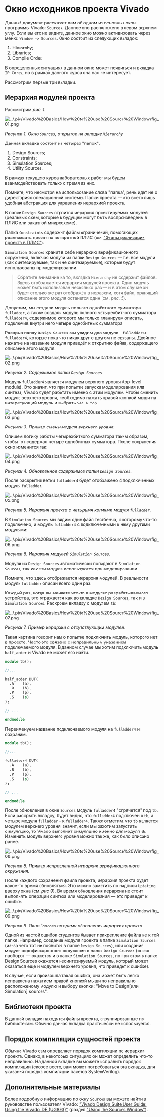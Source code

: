 # Окно исходников проекта Vivado

Данный документ расскажет вам об одном из основных окон программы Vivado: `Sources`. Данное оно расположено в левом верхнем углу. Если вы его не видите, данное окно можно активировать через меню: `Window –> Sources`. Окно состоит из следующих вкладок:

1. Hierarchy;
2. Libraries;
3. Compile Order.

В определенных ситуациях в данном окне может появиться и вкладка `IP Cores`, но в рамках данного курса она нас не интересует.

Рассмотрим первые три вкладки.

## Иерархия модулей проекта

Рассмотрим _рис. 1_.

![../.pic/Vivado%20Basics/How%20to%20use%20Source%20Window/fig_01.png](../.pic/Vivado%20Basics/How%20to%20use%20Source%20Window/fig_01.png)

_Рисунок 1. Окно `Sources`, открытое на вкладке `Hierarchy`._

Данная вкладка состоит из четырех "папок":

1. Design Sources;
2. Constraints;
3. Simulation Sources;
4. Utility Sources.

В рамках текущего курса лабораторных работ мы будем взаимодействовать только с тремя из них.

Помните, что несмотря на использование слова "папка", речь идет не о директориях операционной системы. Папки проекта — это всего лишь удобная абстракция для управления иерархией проекта.

В папке `Design Sources` строится иерархия проектируемых модулей (реальных схем, которые в будущем могут быть воспроизведены в ПЛИС или заказной микросхеме).

Папка `Constraints` содержит файлы ограничений, помогающих реализовать проект на конкретной ПЛИС (см. ["Этапы реализации проекта в ПЛИС"](../Introduction/Implementation%20steps.md#implementation)).

`Simulation Sources` хранит в себе иерархию верификационного окружения, включая модули из папки `Design Sources` — т.е. все модули (как синтезируемые, так и не синтезируемые), которые будут использованы пр моделировании.

> Обратите внимание на то, вкладка `Hierarchy` не содержит файлов. Здесь отображается иерархия модулей проекта. Один модуль может быть использован несколько раз — и в этом случае он будет столько же раз отображён в иерархии, хотя файл, хранящий описание этого модуля останется один (см. _рис. 5_).

Допустим, мы создали модуль полного однобитного сумматора `fulladder`, а также создали модуль полного четырехбитного сумматора `fulladder4`, содержимое которого мы только планируем описать, подключив внутри него четыре однобитных сумматора.

Раскрыв папку `Design Sources` мы увидим два модуля – `fulladder` и `fulladder4`, которые пока что никак друг с другом не связаны. Двойное нажатие на название модуля приведёт к открытию файла, содержащего описание этого модуля.

![../.pic/Vivado%20Basics/How%20to%20use%20Source%20Window/fig_02.png](../.pic/Vivado%20Basics/How%20to%20use%20Source%20Window/fig_02.png)

_Рисунок 2. Содержимое папки `Design Sources`._

Модуль `fulladder4` является модулем верхнего уровня (top-level module). Это значит, что при попытке запуска моделирования или синтеза, Vivado будет работать именно с этим модулем. Чтобы сменить модуль верхнего уровня, необходимо нажать правой кнопкой мыши на интересующий модуль и выбрать `Set a top`.

![../.pic/Vivado%20Basics/How%20to%20use%20Source%20Window/fig_03.png](../.pic/Vivado%20Basics/How%20to%20use%20Source%20Window/fig_03.png)

_Рисунок 3. Пример смены модуля верхнего уровня._

Опишем логику работы четырехбитного сумматора таким образом, чтобы тот содержал четыре однобитных сумматора. После сохранения окно изменится так:

![../.pic/Vivado%20Basics/How%20to%20use%20Source%20Window/fig_04.png](../.pic/Vivado%20Basics/How%20to%20use%20Source%20Window/fig_04.png)

_Рисунок 4. Обновленное содержимое папки `Design Sources`._

После раскрытия ветки `fulladder4` будет отображено 4 подключенных модуля `fulladder`.

![../.pic/Vivado%20Basics/How%20to%20use%20Source%20Window/fig_05.png](../.pic/Vivado%20Basics/How%20to%20use%20Source%20Window/fig_05.png)

_Рисунок 5. Иерархия проекта с четырьмя копиями модуля `fulladder`._

В `Simulation Sources` мы видим один файл тестбенча, к которому что-то подключено, и модуль `fulladder4` с подключенными к нему другими модулями:

![../.pic/Vivado%20Basics/How%20to%20use%20Source%20Window/fig_06.png](../.pic/Vivado%20Basics/How%20to%20use%20Source%20Window/fig_06.png)

_Рисунок 6. Иерархия модулей `Simulation Sources`._

Модули из `Design Sources` автоматически попадают в `Simulation Sources`, так как эти модули используются при моделировании.

Помните, что здесь отображается иерархия модулей. В реальности модуль `fulladder` описан всего один раз.

Каждый раз, когда вы меняете что-то в модулях разрабатываемого устройства, это отражается как во вкладке `Design Sources`, так и в `Simulation Sources`. Раскроем вкладку с модулем `tb`:

![../.pic/Vivado%20Basics/How%20to%20use%20Source%20Window/fig_07.png](../.pic/Vivado%20Basics/How%20to%20use%20Source%20Window/fig_07.png)

_Рисунок 7. Пример иерархии с отсутствующим модулем._

Такая картина говорит нам о попытке подключить модуль, которого нет в проекте. Часто это связано с неправильным указанием подключаемого модуля. В данном случае мы хотим подключить модуль `half_adder` и Vivado не может его найти.

```SystemVerilog
module tb();

//...

half_adder DUT(
  .A    (a),
  .B    (b),
  .P    (p),
  .S    (s)
);

// ...

endmodule
```

Переименуем название подключаемого модуля на `fulladder4` и сохраним.

```SystemVerilog
module tb();

//...

fulladder4 DUT(
  .A    (a),
  .B    (b),
  .P    (p),
  .S    (s)
);

// ...

endmodule
```

После обновления в окне `Sources` модуль `fulladder4` "спрячется" под `tb`. Если раскрыть вкладку, будет видно, что `fulladder4` подключен к `tb`, а четыре модуля `fulladder` – к `fulladder4`. Также отметим, что `tb` является модулем верхнего уровня, значит, если мы захотим запустить симуляцию, то Vivado выполнит симуляцию именно для модуля `tb`. Изменить модуль верхнего уровня можно так же, как было описано ранее.

![../.pic/Vivado%20Basics/How%20to%20use%20Source%20Window/fig_08.png](../.pic/Vivado%20Basics/How%20to%20use%20Source%20Window/fig_08.png)

_Рисунок 8. Пример исправленной иерархии верификационного окружения._

После каждого сохранения файла проекта, иерархия проекта будет какое-то время обновляться. Это можно заметить по надписи `Updating` вверху окна (см. _рис 9_). Во время обновления иерархии не стоит выполнять операции синтеза или моделирования — это приведет к ошибке.

![../.pic/Vivado%20Basics/How%20to%20use%20Source%20Window/fig_09.png](../.pic/Vivado%20Basics/How%20to%20use%20Source%20Window/fig_09.png)

_Рисунок 9. Окно `Sources` во время обновления иерархии проекта._

Одной из частой ошибок студентов бывает прикрепление файла не к той папке. Например, создание модуля проекта в папке `Simulation Sources` (из-за чего тот не появится в папке `Design Sources`), или создание модуля верификационного окружения в папке `Design Sources` (он же наоборот — окажется и в папке `Simulation Sources`, но при этом в папке Design Sources окажется несинтезируемый модуль, который может оказаться еще и модулем верхнего уровня, что приведет к ошибке).

В случае, если произошла такая ошибка, она может быть легко исправлена нажатием правой кнопкой мыши по неправильно расположеному модулю и выбору кнопки: "Move to Design[или Simulation] sources".

## Библиотеки проекта

В данной вкладке находятся файлы проекта, сгруппированные по библиотекам. Обычно данная вкладка практически не используется.

## Порядок компиляции сущностей проекта

Обычно Vivado сам определяет порядок компиляции по иерархии проекта. Однако, в некоторых ситуациях он может определить что-то неправильно. На данной вкладке вы можете исправить порядок компиляции (скорее всего, вам может потребоваться эта вкладка, для указания порядка компиляции пакетов SystemVerilog).

## Дополнительные материалы

Более подробную информацию по окну `Sources` вы можете найти в руководстве пользователя Vivado: ["Vivado Design Suite User Guide: Using the Vivado IDE (UG893)"](https://docs.xilinx.com/r/en-US/ug893-vivado-ide) (раздел ["Using the Sources Window"](https://docs.xilinx.com/r/en-US/ug893-vivado-ide/Using-the-Sources-Window)).
